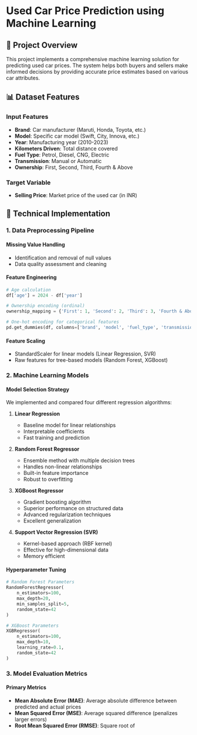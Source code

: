# Used Car Price Prediction using Machine Learning

## 🎯 Project Overview

This project implements a comprehensive machine learning solution for predicting used car prices. The system helps both buyers and sellers make informed decisions by providing accurate price estimates based on various car attributes.

## 📊 Dataset Features

### Input Features
- **Brand**: Car manufacturer (Maruti, Honda, Toyota, etc.)
- **Model**: Specific car model (Swift, City, Innova, etc.)
- **Year**: Manufacturing year (2010-2023)
- **Kilometers Driven**: Total distance covered
- **Fuel Type**: Petrol, Diesel, CNG, Electric
- **Transmission**: Manual or Automatic
- **Ownership**: First, Second, Third, Fourth & Above

### Target Variable
- **Selling Price**: Market price of the used car (in INR)

## 🔧 Technical Implementation

### 1. Data Preprocessing Pipeline

#### Missing Value Handling
- Identification and removal of null values
- Data quality assessment and cleaning

#### Feature Engineering
```python
# Age calculation
df['age'] = 2024 - df['year']

# Ownership encoding (ordinal)
ownership_mapping = {'First': 1, 'Second': 2, 'Third': 3, 'Fourth & Above': 4}

# One-hot encoding for categorical features
pd.get_dummies(df, columns=['brand', 'model', 'fuel_type', 'transmission'])
```

#### Feature Scaling
- StandardScaler for linear models (Linear Regression, SVR)
- Raw features for tree-based models (Random Forest, XGBoost)

### 2. Machine Learning Models

#### Model Selection Strategy
We implemented and compared four different regression algorithms:

1. **Linear Regression**
   - Baseline model for linear relationships
   - Interpretable coefficients
   - Fast training and prediction

2. **Random Forest Regressor**
   - Ensemble method with multiple decision trees
   - Handles non-linear relationships
   - Built-in feature importance
   - Robust to overfitting

3. **XGBoost Regressor**
   - Gradient boosting algorithm
   - Superior performance on structured data
   - Advanced regularization techniques
   - Excellent generalization

4. **Support Vector Regression (SVR)**
   - Kernel-based approach (RBF kernel)
   - Effective for high-dimensional data
   - Memory efficient

#### Hyperparameter Tuning
```python
# Random Forest Parameters
RandomForestRegressor(
    n_estimators=100,
    max_depth=20,
    min_samples_split=5,
    random_state=42
)

# XGBoost Parameters
XGBRegressor(
    n_estimators=100,
    max_depth=10,
    learning_rate=0.1,
    random_state=42
)
```

### 3. Model Evaluation Metrics

#### Primary Metrics
- **Mean Absolute Error (MAE)**: Average absolute difference between predicted and actual prices
- **Mean Squared Error (MSE)**: Average squared difference (penalizes larger errors)
- **Root Mean Squared Error (RMSE)**: Square root of